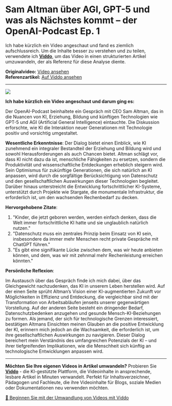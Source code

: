 # Sam Altman über AGI, GPT-5 und was als Nächstes kommt – der OpenAI-Podcast Ep. 1

Ich habe kürzlich ein Video angeschaut und fand es ziemlich aufschlussreich. Um die Inhalte besser zu verstehen und zu teilen, verwendete ich **[Viddo](https://viddo.pro/)**, um das Video in einen strukturierten Artikel umzuwandeln, der als Referenz für diese Analyse diente.

**Originalvideo:** [Video ansehen](https://www.youtube.com/watch?v=DB9mjd-65gw)  
**Referenzartikel:** [Auf Viddo ansehen](https://viddo.pro/zh/video-result/4bdfd642-64f3-4be4-aa04-eb705c12a529)

---

![](https://www.youtube.com/embed/DB9mjd-65gw)

**Ich habe kürzlich ein Video angeschaut und darum ging es:**

Der OpenAI-Podcast beinhaltete ein Gespräch mit CEO Sam Altman, das in die Nuancen von KI, Erziehung, Bildung und künftigen Technologien wie GPT-5 und AGI (Artificial General Intelligence) eintauchte. Die Diskussion erforschte, wie KI die Interaktion neuer Generationen mit Technologie positiv und vorsichtig umgestaltet.

**Wesentliche Erkenntnisse**: Der Dialog bietet einen Einblick, wie KI zunehmend ein integraler Bestandteil der Erziehung und Bildung wird und sowohl Herausforderungen als auch Chancen bietet. Altman schlägt vor, dass KI nicht dazu da ist, menschliche Fähigkeiten zu ersetzen, sondern die Produktivität und wissenschaftliche Entdeckungen erheblich steigern wird. Sein Optimismus für zukünftige Generationen, die sich natürlich an KI anpassen, wird durch die sorgfältige Berücksichtigung von Datenschutz und den gesellschaftlichen Auswirkungen dieser Technologien begleitet. Darüber hinaus unterstreicht die Entwicklung fortschrittlicher KI-Systeme, unterstützt durch Projekte wie Stargate, die monumentale Infrastruktur, die erforderlich ist, um den wachsenden Rechenbedarf zu decken.

**Hervorgehobene Zitate**:

1. "Kinder, die jetzt geboren werden, werden einfach denken, dass die Welt immer fortschrittliche KI hatte und sie unglaublich natürlich nutzen."
2. "Datenschutz muss ein zentrales Prinzip beim Einsatz von KI sein, insbesondere da immer mehr Menschen recht private Gespräche mit ChatGPT führen."
3. "Es gibt eine signifikante Lücke zwischen dem, was wir heute anbieten können, und dem, was wir mit zehnmal mehr Rechenleistung erreichen könnten."

**Persönliche Reflexion**:

Im Austausch über das Gespräch finde ich mich dabei, über das Gleichgewicht nachzudenken, das KI in unserem Leben herstellen wird. Auf der einen Seite sprüht Altman’s Vision einer KI-augmentierten Zukunft vor Möglichkeiten in Effizienz und Entdeckung, die vergleichbar sind mit der Transformation von Arbeitsabläufen jenseits unserer gegenwärtigen Vorstellung. Auf der anderen Seite besteht ein dringender Bedarf, Datenschutzbedenken anzugehen und gesunde Mensch-KI-Beziehungen zu formen. Als jemand, der sich für technologische Grenzen interessiert, bestätigen Altmans Einsichten meinen Glauben an die positive Entwicklung der KI, erinnern mich jedoch an die Wachsamkeit, die erforderlich ist, um ihre gesellschaftlichen Auswirkungen zu navigieren. Dieser Dialog bereichert mein Verständnis des umfangreichen Potenzials der KI – und ihrer tiefgreifenden Implikationen, wie die Menschheit sich künftig an technologische Entwicklungen anpassen wird.

---

**Möchten Sie Ihre eigenen Videos in Artikel umwandeln?** Probieren Sie **[Viddo](https://viddo.pro/)** - die KI-gestützte Plattform, die Videoinhalte in ansprechende, lesbare Artikel in Minuten verwandelt. Perfekt für Inhaltsverzeichner, Pädagogen und Fachleute, die ihre Videoinhalte für Blogs, soziale Medien oder Dokumentationen neu verwenden möchten.

[🚀 Beginnen Sie mit der Umwandlung von Videos mit Viddo](https://viddo.pro/)